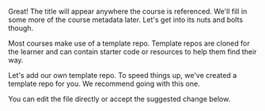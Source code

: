 Great! The title will appear anywhere the course is referenced. We'll fill in some more of the course metadata later. Let's get into its nuts and bolts though. 

Most courses make use of a template repo. Template repos are cloned for the learner and can contain starter code or resources to help them find their way. 

Let's add our own template repo. To speed things up, we've created a template repo for you. We recommend going with this one.

You can edit the file directly or accept the suggested change below. 